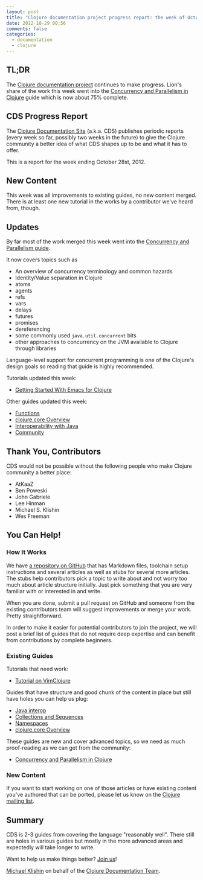 ```yaml
---
layout: post
title: "Clojure documentation project progress report: the week of October 28th"
date: 2012-10-29 00:56
comments: false
categories: 
  - documentation
  - clojure
---
```


## TL;DR

The [Clojure documentation project](http://clojure-doc.org) continues to make progress.
Lion's share of the work this week went into the [Concurrency and Parallelism in Clojure](http://clojure-doc.org/articles/language/concurrency_and_parallelism.html)
guide which is now about 75% complete.


## CDS Progress Report

The [Clojure Documentation
Site](http://clojure-doc.org) (a.k.a. CDS) publishes
periodic reports (every week so far, possibly two weeks in the future)
to give the Clojure community a better idea of what CDS shapes up to
be and what it has to offer.

This is a report for the week ending October 28st, 2012.


## New Content

This week was all improvements to existing guides, no new content merged. There is at least one new tutorial
in the works by a contributor we've heard from, though.


## Updates

By far most of the work merged this week went into the [Concurrency and Parallelism guide](http://clojure-doc.org/articles/language/concurrency_and_parallelism.html).

It now covers topics such as

 * An overview of concurrency terminology and common hazards
 * Identity/Value separation in Clojure
 * atoms
 * agents
 * refs
 * vars
 * delays
 * futures
 * promises
 * dereferencing
 * some commonly used `java.util.concurrent` bits
 * other approaches to concurrency on the JVM available to Clojure through libraries

Language-level support for concurrent programming is one of the Clojure's design goals so reading that guide
is highly recommended.


Tutorials updated this week:

 * [Getting Started With Emacs for Clojure](http://clojure-doc.org/articles/tutorials/emacs.html)

Other guides updated this week:

 * [Functions](http://clojure-doc.org/articles/language/functions.html)
 * [clojure.core Overview](http://clojure-doc.org/articles/language/core_overview.html)
 * [Interoperability with Java](http://clojure-doc.org/articles/language/interop.html)
 * [Community](http://clojure-doc.org/articles/ecosystem/community.html)



## Thank You, Contributors

CDS would not be possible without the following people who make Clojure community a better place:

 * AtKaaZ
 * Ben Poweski
 * John Gabriele
 * Lee Hinman
 * Michael S. Klishin
 * Wes Freeman


## You Can Help!

### How It Works

We have [a repository on GitHub](http://github.com/clojuredocs/cds) that has Markdown files, toolchain setup instructions and several articles
as well as stubs for several more articles. The stubs help contributors pick a topic to write about and not worry too much about
article structure initially. Just pick something that you are very familiar with or interested in and write.

When you are done, submit a pull request on GitHub and someone from the existing contributors team will
suggest improvements or merge your work. Pretty straightforward.

In order to make it easier for potential contributors to join the project, we will post a brief list of
guides that do not require deep expertise and can benefit from contributions by complete beginners.

### Existing Guides

Tutorials that need work:

 * [Tutorial on VimClojure](http://clojure-doc.org/articles/tutorials/vim.html)

Guides that have structure and good chunk of the content in place but still have holes you
can help us plug:

 * [Java interop](http://clojure-doc.org/articles/language/interop.html)
 * [Collections and Sequences](http://clojure-doc.org/articles/language/sequences.html)
 * [Namespaces](http://clojure-doc.org/articles/language/namespaces.html)
 * [clojure.core Overview](http://clojure-doc.org/articles/language/core_overview.html)

These guides are new and cover advanced topics, so we need as much proof-reading as we can
get from the community:

 * [Concurrency and Parallelism in Clojure](http://clojure-doc.org/articles/language/concurrency_and_parallelism.html)

### New Content

If you want to start working on one of those articles or have existing content you've authored that can be ported,
please let us know on the [Clojure mailing list](https://groups.google.com/group/clojure).


## Summary

CDS is 2-3 guides from covering the language "reasonably well". There still are holes in various guides
but mostly in the more advanced areas and expectedly will take longer to write.

Want to help us make things better? [Join us](http://github.com/clojuredocs/cds)!


[Michael Klishin](http://twitter.com/michaelklishin) on behalf of the [Clojure Documentation Team](http://github.com/clojuredocs).
